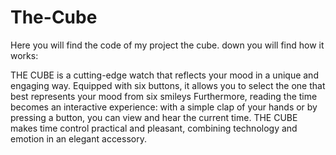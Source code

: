 # The-Cube
Here you will find the code of my project the cube. down you will find how it works:

THE CUBE is a cutting-edge watch that reflects your mood in a unique and engaging way. Equipped with six buttons, it allows you to select the one that best represents your mood from six smileys
Furthermore, reading the time becomes an interactive experience: with a simple clap of your hands or by pressing a button, you can view and hear the current time.
THE CUBE makes time control practical and pleasant, combining technology and emotion in an elegant accessory.

